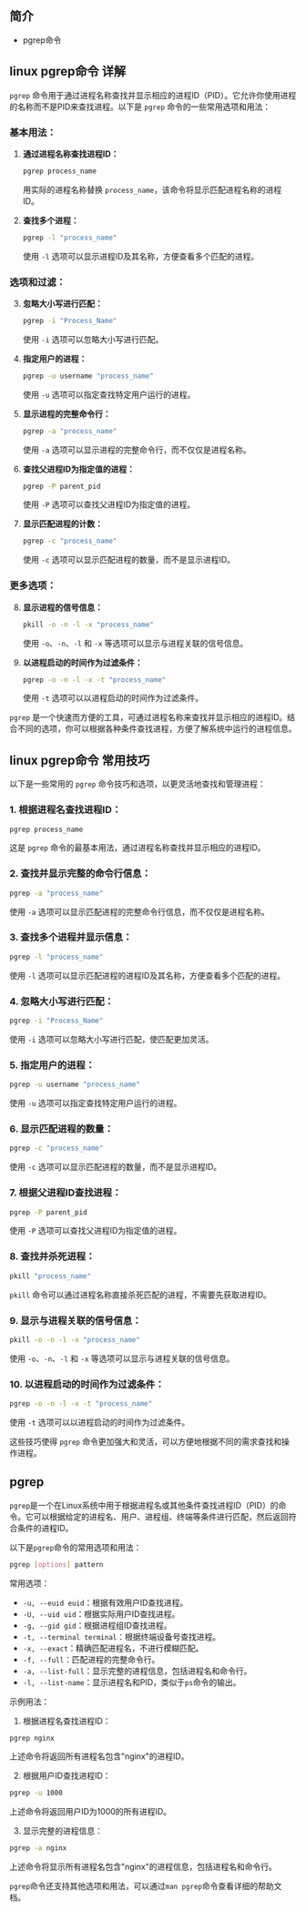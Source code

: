 ## 简介

+ pgrep命令

## linux pgrep命令 详解

`pgrep` 命令用于通过进程名称查找并显示相应的进程ID（PID）。它允许你使用进程的名称而不是PID来查找进程。以下是 `pgrep` 命令的一些常用选项和用法：

### 基本用法：

1. **通过进程名称查找进程ID：**
   ```bash
   pgrep process_name
   ```
   用实际的进程名称替换 `process_name`，该命令将显示匹配进程名称的进程ID。

2. **查找多个进程：**
   ```bash
   pgrep -l "process_name"
   ```
   使用 `-l` 选项可以显示进程ID及其名称，方便查看多个匹配的进程。

### 选项和过滤：

3. **忽略大小写进行匹配：**
   ```bash
   pgrep -i "Process_Name"
   ```
   使用 `-i` 选项可以忽略大小写进行匹配。

4. **指定用户的进程：**
   ```bash
   pgrep -u username "process_name"
   ```
   使用 `-u` 选项可以指定查找特定用户运行的进程。

5. **显示进程的完整命令行：**
   ```bash
   pgrep -a "process_name"
   ```
   使用 `-a` 选项可以显示进程的完整命令行，而不仅仅是进程名称。

6. **查找父进程ID为指定值的进程：**
   ```bash
   pgrep -P parent_pid
   ```
   使用 `-P` 选项可以查找父进程ID为指定值的进程。

7. **显示匹配进程的计数：**
   ```bash
   pgrep -c "process_name"
   ```
   使用 `-c` 选项可以显示匹配进程的数量，而不是显示进程ID。

### 更多选项：

8. **显示进程的信号信息：**
   ```bash
   pkill -o -n -l -x "process_name"
   ```
   使用 `-o`、`-n`、`-l` 和 `-x` 等选项可以显示与进程关联的信号信息。

9. **以进程启动的时间作为过滤条件：**
   ```bash
   pgrep -o -n -l -x -t "process_name"
   ```
   使用 `-t` 选项可以以进程启动的时间作为过滤条件。

`pgrep` 是一个快速而方便的工具，可通过进程名称来查找并显示相应的进程ID。结合不同的选项，你可以根据各种条件查找进程，方便了解系统中运行的进程信息。

## linux pgrep命令 常用技巧

以下是一些常用的 `pgrep` 命令技巧和选项，以更灵活地查找和管理进程：

### 1. **根据进程名查找进程ID：**
```bash
pgrep process_name
```
这是 `pgrep` 命令的最基本用法，通过进程名称查找并显示相应的进程ID。

### 2. **查找并显示完整的命令行信息：**
```bash
pgrep -a "process_name"
```
使用 `-a` 选项可以显示匹配进程的完整命令行信息，而不仅仅是进程名称。

### 3. **查找多个进程并显示信息：**
```bash
pgrep -l "process_name"
```
使用 `-l` 选项可以显示匹配进程的进程ID及其名称，方便查看多个匹配的进程。

### 4. **忽略大小写进行匹配：**
```bash
pgrep -i "Process_Name"
```
使用 `-i` 选项可以忽略大小写进行匹配，使匹配更加灵活。

### 5. **指定用户的进程：**
```bash
pgrep -u username "process_name"
```
使用 `-u` 选项可以指定查找特定用户运行的进程。

### 6. **显示匹配进程的数量：**
```bash
pgrep -c "process_name"
```
使用 `-c` 选项可以显示匹配进程的数量，而不是显示进程ID。

### 7. **根据父进程ID查找进程：**
```bash
pgrep -P parent_pid
```
使用 `-P` 选项可以查找父进程ID为指定值的进程。

### 8. **查找并杀死进程：**
```bash
pkill "process_name"
```
`pkill` 命令可以通过进程名称直接杀死匹配的进程，不需要先获取进程ID。

### 9. **显示与进程关联的信号信息：**
```bash
pkill -o -n -l -x "process_name"
```
使用 `-o`、`-n`、`-l` 和 `-x` 等选项可以显示与进程关联的信号信息。

### 10. **以进程启动的时间作为过滤条件：**
```bash
pgrep -o -n -l -x -t "process_name"
```
使用 `-t` 选项可以以进程启动的时间作为过滤条件。

这些技巧使得 `pgrep` 命令更加强大和灵活，可以方便地根据不同的需求查找和操作进程。

## pgrep 

`pgrep`是一个在Linux系统中用于根据进程名或其他条件查找进程ID（PID）的命令。它可以根据给定的进程名、用户、进程组、终端等条件进行匹配，然后返回符合条件的进程ID。

以下是`pgrep`命令的常用选项和用法：

```bash
pgrep [options] pattern
```

常用选项：

- `-u, --euid euid`：根据有效用户ID查找进程。
- `-U, --uid uid`：根据实际用户ID查找进程。
- `-g, --gid gid`：根据进程组ID查找进程。
- `-t, --terminal terminal`：根据终端设备号查找进程。
- `-x, --exact`：精确匹配进程名，不进行模糊匹配。
- `-f, --full`：匹配进程的完整命令行。
- `-a, --list-full`：显示完整的进程信息，包括进程名和命令行。
- `-l, --list-name`：显示进程名和PID，类似于`ps`命令的输出。

示例用法：

1. 根据进程名查找进程ID：

```bash
pgrep nginx
```

上述命令将返回所有进程名包含"nginx"的进程ID。

2. 根据用户ID查找进程ID：

```bash
pgrep -u 1000
```

上述命令将返回用户ID为1000的所有进程ID。

3. 显示完整的进程信息：

```bash
pgrep -a nginx
```

上述命令将显示所有进程名包含"nginx"的进程信息，包括进程名和命令行。

`pgrep`命令还支持其他选项和用法，可以通过`man pgrep`命令查看详细的帮助文档。